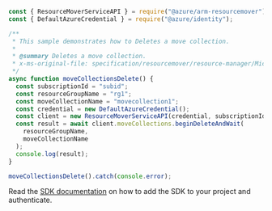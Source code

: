 ```javascript
const { ResourceMoverServiceAPI } = require("@azure/arm-resourcemover");
const { DefaultAzureCredential } = require("@azure/identity");

/**
 * This sample demonstrates how to Deletes a move collection.
 *
 * @summary Deletes a move collection.
 * x-ms-original-file: specification/resourcemover/resource-manager/Microsoft.Migrate/stable/2021-08-01/examples/MoveCollections_Delete.json
 */
async function moveCollectionsDelete() {
  const subscriptionId = "subid";
  const resourceGroupName = "rg1";
  const moveCollectionName = "movecollection1";
  const credential = new DefaultAzureCredential();
  const client = new ResourceMoverServiceAPI(credential, subscriptionId);
  const result = await client.moveCollections.beginDeleteAndWait(
    resourceGroupName,
    moveCollectionName
  );
  console.log(result);
}

moveCollectionsDelete().catch(console.error);
```

Read the [SDK documentation](https://github.com/Azure/azure-sdk-for-js/blob/%40azure%2Farm-resourcemover_2.0.1/sdk/resourcemover/arm-resourcemover/README.md) on how to add the SDK to your project and authenticate.
